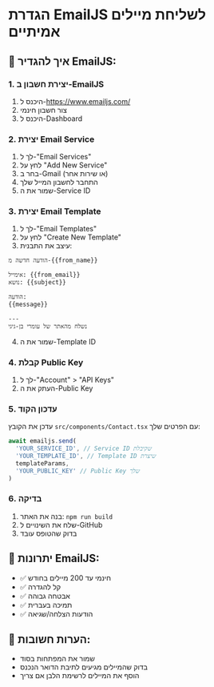 # הגדרת EmailJS לשליחת מיילים אמיתיים

## 📧 איך להגדיר EmailJS:

### 1. יצירת חשבון ב-EmailJS
1. היכנס ל-https://www.emailjs.com/
2. צור חשבון חינמי
3. היכנס ל-Dashboard

### 2. יצירת Email Service
1. לך ל-"Email Services"
2. לחץ על "Add New Service"
3. בחר ב-Gmail (או שירות אחר)
4. התחבר לחשבון המייל שלך
5. שמור את ה-Service ID

### 3. יצירת Email Template
1. לך ל-"Email Templates"
2. לחץ על "Create New Template"
3. עיצב את התבנית:

```html
הודעה חדשה מ-{{from_name}}

אימייל: {{from_email}}
נושא: {{subject}}

הודעה:
{{message}}

---
נשלח מהאתר של עומרי בן-גיגי
```

4. שמור את ה-Template ID

### 4. קבלת Public Key
1. לך ל-"Account" > "API Keys"
2. העתק את ה-Public Key

### 5. עדכון הקוד
עדכן את הקובץ `src/components/Contact.tsx` עם הפרטים שלך:

```javascript
await emailjs.send(
  'YOUR_SERVICE_ID', // Service ID שקיבלת
  'YOUR_TEMPLATE_ID', // Template ID שיצרת
  templateParams,
  'YOUR_PUBLIC_KEY' // Public Key שלך
)
```

### 6. בדיקה
1. בנה את האתר: `npm run build`
2. שלח את השינויים ל-GitHub
3. בדוק שהטופס עובד

## 🎯 יתרונות EmailJS:
- ✅ חינמי עד 200 מיילים בחודש
- ✅ קל להגדרה
- ✅ אבטחה גבוהה
- ✅ תמיכה בעברית
- ✅ הודעות הצלחה/שגיאה

## 📝 הערות חשובות:
- שמור את המפתחות בסוד
- בדוק שהמיילים מגיעים לתיבת הדואר הנכנס
- הוסף את המיילים לרשימת הלבן אם צריך
